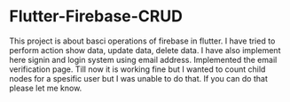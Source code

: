 # Flutter-Firebase-CRUD
This project is about basci operations of firebase in flutter.
I have tried to perform action show data, update data, delete data.
I have also implement here signin and login system using email address. 
Implemented the email verification page.
Till now it is working fine but I wanted to count child nodes for a spesific user
but I was unable to do that. If you can do that please let me know.
